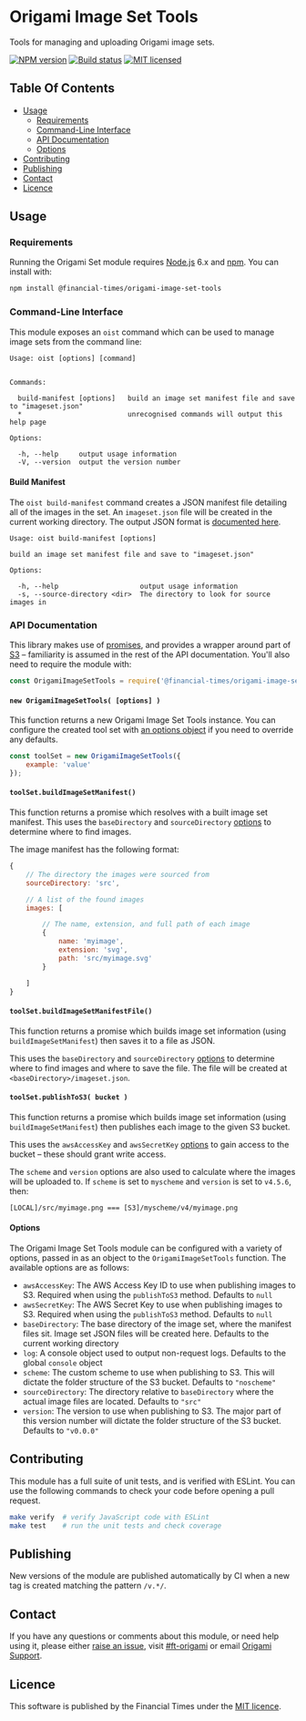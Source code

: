 
Origami Image Set Tools
=======================

Tools for managing and uploading Origami image sets.

[![NPM version](https://img.shields.io/npm/v/@financial-times/origami-image-set-tools.svg)](https://www.npmjs.com/package/@financial-times/origami-image-set-tools)
[![Build status](https://img.shields.io/circleci/project/Financial-Times/origami-image-set-tools.svg)](https://circleci.com/gh/Financial-Times/origami-image-set-tools)
[![MIT licensed](https://img.shields.io/badge/license-MIT-blue.svg)][license]


Table Of Contents
-----------------

  - [Usage](#usage)
    - [Requirements](#requirements)
    - [Command-Line Interface](#command-line-interface)
    - [API Documentation](#api-documentation)
    - [Options](#options)
  - [Contributing](#contributing)
  - [Publishing](#publishing)
  - [Contact](#contact)
  - [Licence](#licence)


Usage
-----

### Requirements

Running the Origami Set module requires [Node.js] 6.x and [npm]. You can install with:

```sh
npm install @financial-times/origami-image-set-tools
```

### Command-Line Interface

This module exposes an `oist` command which can be used to manage image sets from the command line:

```
Usage: oist [options] [command]


Commands:

  build-manifest [options]   build an image set manifest file and save to "imageset.json"
  *                          unrecognised commands will output this help page

Options:

  -h, --help     output usage information
  -V, --version  output the version number
```

#### Build Manifest

The `oist build-manifest` command creates a JSON manifest file detailing all of the images in the set. An `imageset.json` file will be created in the current working directory. The output JSON format is [documented here](#toolsetgenerateimagesetinfo).

```
Usage: oist build-manifest [options]

build an image set manifest file and save to "imageset.json"

Options:

  -h, --help                    output usage information
  -s, --source-directory <dir>  The directory to look for source images in
```


### API Documentation

This library makes use of [promises], and provides a wrapper around part of [S3] – familiarity is assumed in the rest of the API documentation. You'll also need to require the module with:

```js
const OrigamiImageSetTools = require('@financial-times/origami-image-set-tools');
```

#### `new OrigamiImageSetTools( [options] )`

This function returns a new Origami Image Set Tools instance. You can configure the created tool set with [an options object](#options) if you need to override any defaults.

```js
const toolSet = new OrigamiImageSetTools({
    example: 'value'
});
```

#### `toolSet.buildImageSetManifest()`

This function returns a promise which resolves with a built image set manifest. This uses the `baseDirectory` and `sourceDirectory` [options](#options) to determine where to find images.

The image manifest has the following format:

```js
{
    // The directory the images were sourced from
    sourceDirectory: 'src',

    // A list of the found images
    images: [

        // The name, extension, and full path of each image
        {
            name: 'myimage',
            extension: 'svg',
            path: 'src/myimage.svg'
        }

    ]
}
```

#### `toolSet.buildImageSetManifestFile()`

This function returns a promise which builds image set information (using `buildImageSetManifest`) then saves it to a file as JSON.

This uses the `baseDirectory` and `sourceDirectory` [options](#options) to determine where to find images and where to save the file. The file will be created at `<baseDirectory>/imageset.json`.

#### `toolSet.publishToS3( bucket )`

This function returns a promise which builds image set information (using `buildImageSetManifest`) then publishes each image to the given S3 bucket.

This uses the `awsAccessKey` and `awsSecretKey` [options](#options) to gain access to the bucket – these should grant write access.

The `scheme` and `version` options are also used to calculate where the images will be uploaded to. If `scheme` is set to `myscheme` and `version` is set to `v4.5.6`, then:

```
[LOCAL]/src/myimage.png === [S3]/myscheme/v4/myimage.png
```

#### Options

The Origami Image Set Tools module can be configured with a variety of options, passed in as an object to the `OrigamiImageSetTools` function. The available options are as follows:

  - `awsAccessKey`: The AWS Access Key ID to use when publishing images to S3. Required when using the `publishToS3` method. Defaults to `null`
  - `awsSecretKey`: The AWS Secret Key to use when publishing images to S3. Required when using the `publishToS3` method. Defaults to `null`
  - `baseDirectory`: The base directory of the image set, where the manifest files sit. Image set JSON files will be created here. Defaults to the current working directory
  - `log`: A console object used to output non-request logs. Defaults to the global `console` object
  - `scheme`: The custom scheme to use when publishing to S3. This will dictate the folder structure of the S3 bucket. Defaults to `"noscheme"`
  - `sourceDirectory`: The directory relative to `baseDirectory` where the actual image files are located. Defaults to `"src"`
  - `version`: The version to use when publishing to S3. The major part of this version number will dictate the folder structure of the S3 bucket. Defaults to `"v0.0.0"`


Contributing
------------

This module has a full suite of unit tests, and is verified with ESLint. You can use the following commands to check your code before opening a pull request.

```sh
make verify  # verify JavaScript code with ESLint
make test    # run the unit tests and check coverage
```

Publishing
----------

New versions of the module are published automatically by CI when a new tag is created matching the pattern `/v.*/`.


Contact
-------

If you have any questions or comments about this module, or need help using it, please either [raise an issue][issues], visit [#ft-origami] or email [Origami Support].


Licence
-------

This software is published by the Financial Times under the [MIT licence][license].



[#ft-origami]: https://financialtimes.slack.com/messages/ft-origami/
[environment variables]: https://en.wikipedia.org/wiki/Environment_variable
[issues]: https://github.com/Financial-Times/origami-image-set-tools/issues
[license]: http://opensource.org/licenses/MIT
[node.js]: https://nodejs.org/
[npm]: https://www.npmjs.com/
[origami support]: mailto:origami-support@ft.com
[promises]: https://developer.mozilla.org/en/docs/Web/JavaScript/Reference/Global_Objects/Promise
[s3]: https://en.wikipedia.org/wiki/Amazon_S3
